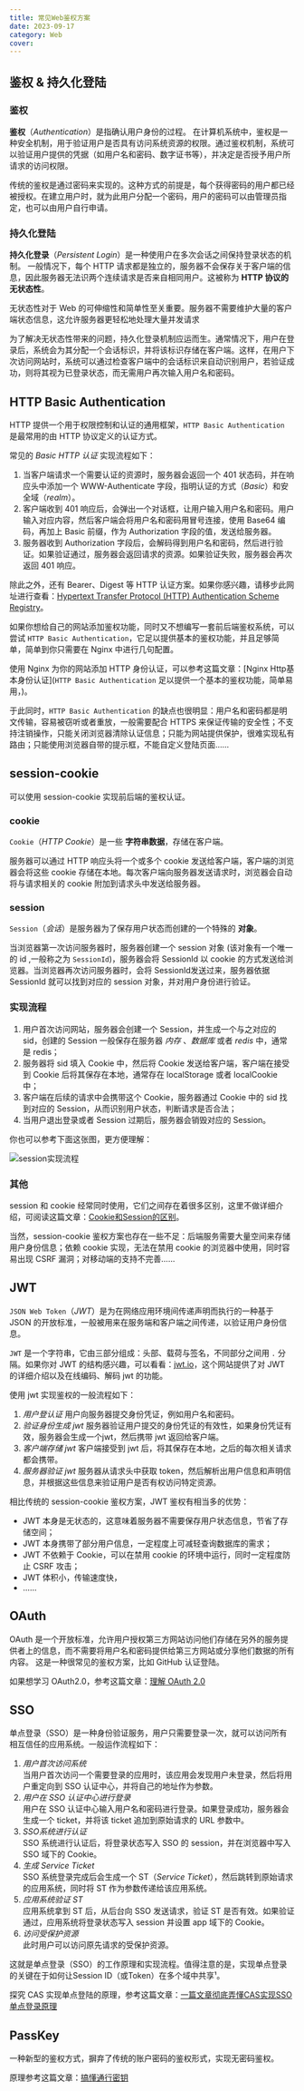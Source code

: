 ```yaml
---
title: 常见Web鉴权方案
date: 2023-09-17 
category: Web
cover:
---
```


## 鉴权 & 持久化登陆
### 鉴权
**鉴权**（*Authentication*）是指确认用户身份的过程。
在计算机系统中，鉴权是一种安全机制，用于验证用户是否具有访问系统资源的权限。通过鉴权机制，系统可以验证用户提供的凭据（如用户名和密码、数字证书等），并决定是否授予用户所请求的访问权限。

传统的鉴权是通过密码来实现的。这种方式的前提是，每个获得密码的用户都已经被授权。在建立用户时，就为此用户分配一个密码，用户的密码可以由管理员指定，也可以由用户自行申请。

### 持久化登陆
**持久化登录**（*Persistent Login*）是一种使用户在多次会话之间保持登录状态的机制。
一般情况下，每个 HTTP 请求都是独立的，服务器不会保存关于客户端的信息，因此服务器无法识两个连续请求是否来自相同用户。这被称为 **HTTP 协议的无状态性**。

无状态性对于 Web 的可伸缩性和简单性至关重要。服务器不需要维护大量的客户端状态信息，这允许服务器更轻松地处理大量并发请求

为了解决无状态性带来的问题，持久化登录机制应运而生。通常情况下，用户在登录后，系统会为其分配一个会话标识，并将该标识存储在客户端。这样，在用户下次访问网站时，系统可以通过检查客户端中的会话标识来自动识别用户，若验证成功，则将其视为已登录状态，而无需用户再次输入用户名和密码。

## HTTP Basic Authentication
HTTP 提供一个用于权限控制和认证的通用框架，`HTTP Basic Authentication` 是最常用的由 HTTP 协议定义的认证方式。

常见的 *Basic HTTP 认证* 实现流程如下：

1. 当客户端请求一个需要认证的资源时，服务器会返回一个 401 状态码，并在响应头中添加一个 WWW-Authenticate 字段，指明认证的方式（*Basic*）和安全域（*realm*）。
2. 客户端收到 401 响应后，会弹出一个对话框，让用户输入用户名和密码。用户输入对应内容，然后客户端会将用户名和密码用冒号连接，使用 Base64 编码，再加上 Basic 前缀，作为 Authorization 字段的值，发送给服务器。
3. 服务器收到 Authorization 字段后，会解码得到用户名和密码，然后进行验证。如果验证通过，服务器会返回请求的资源。如果验证失败，服务器会再次返回 401 响应。

除此之外，还有 Bearer、Digest 等 HTTP 认证方案。如果你感兴趣，请移步此网址进行查看：[Hypertext Transfer Protocol (HTTP) Authentication Scheme Registry](http://www.iana.org/assignments/http-authschemes/http-authschemes.xhtml)。

如果你想给自己的网站添加鉴权功能，同时又不想编写一套前后端鉴权系统，可以尝试 `HTTP Basic Authentication`，它足以提供基本的鉴权功能，并且足够简单，简单到你只需要在 Nginx 中进行几句配置。

使用 Nginx 为你的网站添加 HTTP 身份认证，可以参考这篇文章：[Nginx Http基本身份认证](`HTTP Basic Authentication` 足以提供一个基本的鉴权功能，简单易用，)。

于此同时，`HTTP Basic Authentication` 的缺点也很明显：用户名和密码都是明文传输，容易被窃听或者重放，一般需要配合 HTTPS 来保证传输的安全性；不支持注销操作，只能关闭浏览器清除认证信息；只能为网站提供保护，很难实现私有路由；只能使用浏览器自带的提示框，不能自定义登陆页面……

## session-cookie
可以使用 session-cookie 实现前后端的鉴权认证。

### cookie
`Cookie`（*HTTP Cookie*）是一些 **字符串数据**，存储在客户端。

服务器可以通过 HTTP 响应头将一个或多个 cookie 发送给客户端，客户端的浏览器会将这些 cookie 存储在本地。每次客户端向服务器发送请求时，浏览器会自动将与请求相关的 cookie 附加到请求头中发送给服务器。

### session
`Session`（*会话*）是服务器为了保存用户状态而创建的一个特殊的 **对象**。

当浏览器第一次访问服务器时，服务器创建一个 session 对象 (该对象有一个唯一的 id ,一般称之为 `SessionId`)，服务器会将 SessionId 以 cookie 的方式发送给浏览器。当浏览器再次访问服务器时，会将 SessionId发送过来，服务器依据 SessionId 就可以找到对应的 session 对象，并对用户身份进行验证。

### 实现流程
1. 用户首次访问网站，服务器会创建一个 Session，并生成一个与之对应的 sid，创建的 Session 一般保存在服务器 *内存* 、*数据库* 或者 *redis* 中，通常是 redis；
2. 服务器将 sid 填入 Cookie 中，然后将 Cookie 发送给客户端，客户端在接受到 Cookie 后将其保存在本地，通常存在 localStorage 或者 localCookie 中；
3. 客户端在后续的请求中会携带这个 Cookie，服务器通过 Cookie 中的 sid 找到对应的 Session，从而识别用户状态，判断请求是否合法；
4. 当用户退出登录或者 Session 过期后，服务器会销毁对应的 Session。

你也可以参考下面这张图，更方便理解：

![session实现流程](http://img.ma5hr00m.top//img/20230926223807.png)

### 其他
session 和 cookie 经常同时使用，它们之间存在着很多区别，这里不做详细介绍，可阅读这篇文章：[Cookie和Session的区别](https://wangxiaoxi.cn/posts/http-cookie/)。

当然，session-cookie 鉴权方案也存在一些不足：后端服务需要大量空间来存储用户身份信息；依赖 cookie 实现，无法在禁用 cookie 的浏览器中使用，同时容易出现 CSRF 漏洞；对移动端的支持不完善……

## JWT
`JSON Web Token`（*JWT*）是为在网络应用环境间传递声明而执行的一种基于 JSON 的开放标准，一般被用来在服务端和客户端之间传递，以验证用户身份信息。

`JWT` 是一个字符串，它由三部分组成：头部、载荷与签名，不同部分之间用 `.` 分隔。如果你对 JWT 的结构感兴趣，可以看看：[jwt.io](https://jwt.io/)，这个网站提供了对 JWT 的详细介绍以及在线编码、解码 jwt 的功能。

使用 jwt 实现鉴权的一般流程如下：

1. *用户登认证*
   用户向服务器提交身份凭证，例如用户名和密码。
2. *验证身份生成 jwt*
   服务器验证用户提交的身份凭证的有效性，如果身份凭证有效，服务器会生成一个jwt，然后携带 jwt 返回给客户端。
3. *客户端存储 jwt*
   客户端接受到 jwt 后，将其保存在本地，之后的每次相关请求都会携带。
4. *服务器验证 jwt*
   服务器从请求头中获取 token，然后解析出用户信息和声明信息，并根据这些信息来验证用户是否有权访问特定资源。

相比传统的 session-cookie 鉴权方案，JWT 鉴权有相当多的优势：
- JWT 本身是无状态的，这意味着服务器不需要保存用户状态信息，节省了存储空间；
- JWT 本身携带了部分用户信息，一定程度上可减轻查询数据库的需求；
- JWT 不依赖于 Cookie，可以在禁用 cookie 的环境中运行，同时一定程度防止 CSRF 攻击；
- JWT 体积小，传输速度快，
- ……

## OAuth
OAuth 是一个开放标准，允许用户授权第三方网站访问他们存储在另外的服务提供者上的信息，而不需要将用户名和密码提供给第三方网站或分享他们数据的所有内容。
这是一种很常见的鉴权方案，比如 GitHub 认证登陆。

如果想学习 OAuth2.0，参考这篇文章：[理解 OAuth 2.0](https://www.ruanyifeng.com/blog/2014/05/oauth_2_0.html)

## SSO
单点登录（SSO）是一种身份验证服务，用户只需要登录一次，就可以访问所有相互信任的应用系统。一般运作流程如下：

1. *用户首次访问系统*  
   当用户首次访问一个需要登录的应用时，该应用会发现用户未登录，然后将用户重定向到 SSO 认证中心，并将自己的地址作为参数。
2. *用户在 SSO 认证中心进行登录*  
   用户在 SSO 认证中心输入用户名和密码进行登录。如果登录成功，服务器会生成一个 ticket，并将该 ticket 追加到原始请求的 URL 参数中。
3. *SSO系统进行认证*  
   SSO 系统进行认证后，将登录状态写入 SSO 的 session，并在浏览器中写入 SSO 域下的 Cookie。
4. *生成 Service Ticket*  
   SSO 系统登录完成后会生成一个 ST（*Service Ticket*），然后跳转到原始请求的应用系统，同时将 ST 作为参数传递给该应用系统。
5. *应用系统验证 ST*  
   应用系统拿到 ST 后，从后台向 SSO 发送请求，验证 ST 是否有效。如果验证通过，应用系统将登录状态写入 session 并设置 app 域下的 Cookie。
6. *访问受保护资源*  
   此时用户可以访问原先请求的受保护资源。

这就是单点登录（SSO）的工作原理和实现流程。值得注意的是，实现单点登录的关键在于如何让Session ID（或Token）在多个域中共享¹。

探究 CAS 实现单点登陆的原理，参考这篇文章：[一篇文章彻底弄懂CAS实现SSO单点登录原理](https://www.cnblogs.com/wangsongbai/p/10299655.html)

## PassKey
一种新型的鉴权方式，摒弃了传统的账户密码的鉴权形式，实现无密码鉴权。

原理参考这篇文章：[搞懂通行密钥](https://www.liaoxuefeng.com/article/1563183619768355)